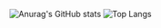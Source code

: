 
![Anurag's GitHub stats](https://github-readme-stats.vercel.app/api?username=LucaXiang&show_icons=true&theme=onedark)
![Top Langs](https://github-readme-stats.vercel.app/api/top-langs/?username=anuraghazra&theme=onedark&langs_count=3)
